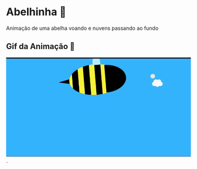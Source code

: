 # Abelhinha 🐝
Animação de uma abelha voando e nuvens passando ao fundo
## Gif da Animação 👾
![image](Abelhinha.gif).

